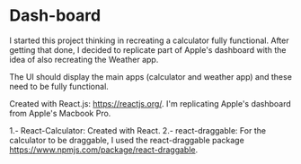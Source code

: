 # Dash-board

I started this project thinking in recreating a calculator fully functional. After getting that done, I decided to replicate part of Apple's dashboard with the idea of also recreating the Weather app. 

The UI should display the main apps (calculator and weather app) and these need to be fully functional.

Created with React.js: https://reactjs.org/.
I'm replicating Apple's dashboard from Apple's Macbook Pro.

1.- React-Calculator: Created with React.
2.- react-draggable: For the calculator to be draggable, I used the react-draggable package https://www.npmjs.com/package/react-draggable. 
